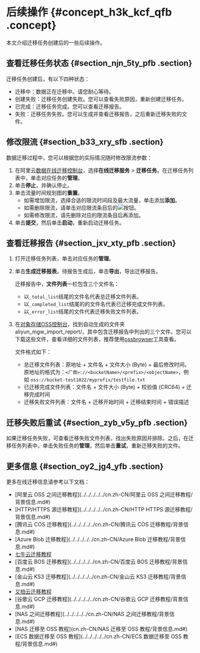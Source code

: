 # 后续操作 {#concept_h3k_kcf_qfb .concept}

本文介绍迁移任务创建后的一些后续操作。

## 查看迁移任务状态 {#section_njn_5ty_pfb .section}

迁移任务创建后，有以下四种状态：

-   迁移中：数据正在迁移中。请您耐心等待。
-   创建失败：迁移任务创建失败。您可以查看失败原因，重新创建迁移任务。
-   已完成：迁移任务完成。您可以查看迁移报告。
-   失败：迁移任务失败。您可以生成并查看迁移报告，之后重新迁移失败的文件。

## 修改限流 {#section_b33_xry_sfb .section}

数据迁移过程中，您可以根据您的实际情况随时修改限流参数：

1.  在阿里云[数据在线迁移控制台](https://mgw.console.aliyun.com/#/job?_k=6w2hbo)，选择**在线迁移服务** \> **迁移任务**。在迁移任务列表中，单击对应任务的**管理**。
2.  单击**停止**，并确认停止。
3.  单击流量时间规划图的**重置**。
    -   如需增加限流，选择合适的限流时间段及最大流量，单击添加**添加**。
    -   如需删除限流，请单击对应限流条目后的![](http://static-aliyun-doc.oss-cn-hangzhou.aliyuncs.com/assets/img/40521/155532180030945_zh-CN.png)按钮。
    -   如需修改限流，请先删除对应的限流条目后再添加。
4.  单击**提交**，然后单击**启动**，重新启动迁移任务。

## 查看迁移报告 {#section_jxv_xty_pfb .section}

1.  打开迁移任务列表，单击对应任务的**管理**。
2.  单击**生成迁移报表**。待报告生成后，单击**导出**，导出迁移报告。

    迁移报告中，**文件列表**一栏包含三个文件名：

    -   以`_total_list`结尾的文件名代表总迁移文件列表。
    -   以`_completed_list`结尾的的文件名代表已迁移完成文件列表。
    -   以`_error_list`结尾的文件代表迁移失败文件列表。
3.  在[对象存储OSS控制台](https://oss.console.aliyun.com)，找到自动生成的文件夹aliyun\_mgw\_import\_report/，其中包含迁移报告中列出的三个文件。您可以下载这些文件，查看详细的文件列表，推荐使用[ossbrowser](../../../../../cn.zh-CN/常用工具/图形化管理工具ossbrowser/快速开始.md#)工具查看。

    文件格式如下：

    -   总迁移文件列表：原地址 + 文件名 + 文件大小 \(Byte\) + 最后修改时间。原地址的格式为：`<厂商>://<bucketName>/<prefix>/<objectName>`，例如 `oss://bucket-test1022/myprefix/testfile.txt`
    -   已迁移完成文件列表：文件名 + 文件大小 \(Byte\) + 校验值 \(CRC64\) + 迁移完成时间
    -   迁移失败文件列表：文件名 + 迁移开始时间 + 迁移结束时间 + 错误描述

## 迁移失败后重试 {#section_zyb_v5y_pfb .section}

如果迁移任务失败，可查看迁移失败文件列表，找出失败原因并排除。之后，在迁移任务列表中，单击失败任务的**管理**，然后单击**重试**，重新迁移失败的文件。

## 更多信息 {#section_oy2_jg4_yfb .section}

更多在线迁移信息请参考以下文档：

-   [阿里云 OSS 之间迁移教程](../../../../../cn.zh-CN/阿里云 OSS 之间迁移教程/背景信息.md#)
-   [HTTP/HTTPS 源迁移教程](../../../../../cn.zh-CN/HTTP HTTPS 源迁移教程/背景信息.md#)
-   [腾讯云 COS 迁移教程](../../../../../cn.zh-CN/腾讯云 COS 迁移教程/背景信息.md#)
-   [Azure Blob 迁移教程](../../../../../cn.zh-CN/Azure Blob 迁移教程/背景信息.md#)
-   [七牛云迁移教程](../../../../../cn.zh-CN/七牛云迁移教程/背景信息.md#)
-   [百度云 BOS 迁移教程](../../../../../cn.zh-CN/百度云 BOS 迁移教程/背景信息.md#)
-   [金山云 KS3 迁移教程](../../../../../cn.zh-CN/金山云 KS3 迁移教程/背景信息.md#)
-   [又拍云迁移教程](../../../../../cn.zh-CN/又拍云迁移教程/背景信息.md#)
-   [谷歌云 GCP 迁移教程](../../../../../cn.zh-CN/谷歌云 GCP 迁移教程/背景信息.md#)
-   [NAS 之间迁移教程](../../../../../cn.zh-CN/NAS 之间迁移教程/背景信息.md#)
-   [NAS 迁移至 OSS 教程](cn.zh-CN/NAS 迁移至 OSS 教程/背景信息.md#)
-   [ECS 数据迁移至 OSS 教程](../../../../../cn.zh-CN/ECS 数据迁移至 OSS 教程/背景信息.md#)

